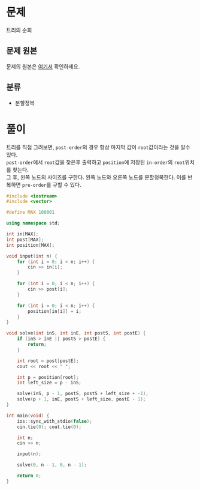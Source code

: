 # 문제
트리의 순회
## 문제 원본
문제의 원본은 [여기서](https://www.acmicpc.net/problem/2263) 확인하세요.

## 분류
* 분할정복

# 풀이

트리를 직접 그려보면, `post-order`의 경우 항상 마지막 값이 `root`값이라는 것을 알수 있다.   
`post-order`에서 `root`값을 찾은후 출력하고 `position`에 저장된 `in-order`의 `root`위치를 찾는다.    
그 후, 왼쪽 노드의 사이즈를 구한다. 왼쪽 노드와 오른쪽 노드를 분할정복한다.
이를 반복하면 `pre-order`를 구할 수 있다.

``` c++
#include <iostream>
#include <vector>

#define MAX 100001

using namespace std;

int in[MAX];
int post[MAX];
int position[MAX];

void input(int n) {
    for (int i = 0; i < n; i++) {
        cin >> in[i];
    }

    for (int i = 0; i < n; i++) {
        cin >> post[i];
    }

    for (int i = 0; i < n; i++) {
        position[in[i]] = i;
    }
}

void solve(int inS, int inE, int postS, int postE) {
    if (inS > inE || postS > postE) {
        return;
    }

    int root = post[postE];
    cout << root << " ";

    int p = position[root];
    int left_size = p - inS;

    solve(inS, p - 1, postS, postS + left_size + -1);
    solve(p + 1, inE, postS + left_size, postE - 1);
}

int main(void) {
    ios::sync_with_stdio(false);
    cin.tie(0); cout.tie(0);

    int n;
    cin >> n;

    input(n);

    solve(0, n - 1, 0, n - 1);

    return 0;
}
```
